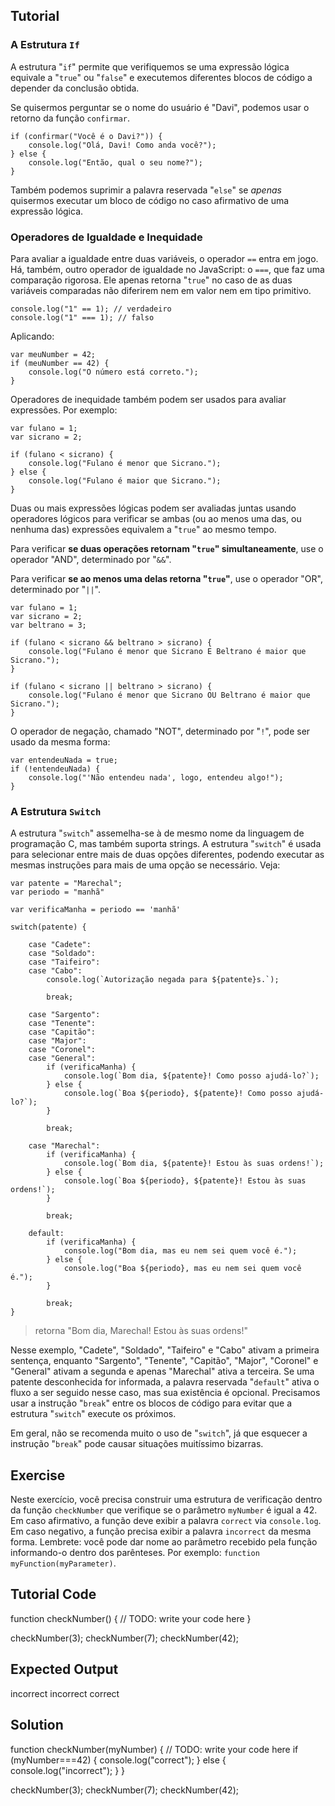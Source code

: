 Tutorial
--------

### A Estrutura `If`

A estrutura "`if`" permite que verifiquemos se uma expressão lógica equivale a "`true`" ou "`false`" e executemos diferentes blocos de código a depender da conclusão obtida.

Se quisermos perguntar se o nome do usuário é "Davi", podemos usar o retorno da função `confirmar`.

    if (confirmar("Você é o Davi?")) {
        console.log("Olá, Davi! Como anda você?");
    } else {
        console.log("Então, qual o seu nome?");
    }

Também podemos suprimir a palavra reservada "`else`" se *apenas* quisermos executar um bloco de código no caso afirmativo de uma expressão lógica.

### Operadores de Igualdade e Inequidade

Para avaliar a igualdade entre duas variáveis, o operador `==` entra em jogo. Há, também, outro operador de igualdade no JavaScript: o `===`, que faz uma comparação rigorosa. Ele apenas retorna "`true`" no caso de as duas variáveis comparadas não diferirem nem em valor nem em tipo primitivo.

    console.log("1" == 1); // verdadeiro
    console.log("1" === 1); // falso

Aplicando:

    var meuNumber = 42;
    if (meuNumber == 42) {
        console.log("O número está correto.");
    }

Operadores de inequidade também podem ser usados para avaliar expressões. Por exemplo:

    var fulano = 1;
    var sicrano = 2;

    if (fulano < sicrano) {
        console.log("Fulano é menor que Sicrano.");
    } else {
        console.log("Fulano é maior que Sicrano.");
    }

Duas ou mais expressões lógicas podem ser avaliadas juntas usando operadores lógicos para verificar se ambas (ou ao menos uma das, ou nenhuma das) expressões equivalem a "`true`" ao mesmo tempo.

Para verificar **se duas operações retornam "`true`" simultaneamente**, use o operador "AND", determinado por "`&&`".

Para verificar **se ao menos uma delas retorna "`true`"**, use o operador "OR", determinado por "`||`".

    var fulano = 1;
    var sicrano = 2;
    var beltrano = 3;

    if (fulano < sicrano && beltrano > sicrano) {
        console.log("Fulano é menor que Sicrano E Beltrano é maior que Sicrano.");
    }

    if (fulano < sicrano || beltrano > sicrano) {
        console.log("Fulano é menor que Sicrano OU Beltrano é maior que Sicrano.");
    }

O operador de negação, chamado "NOT", determinado por "`!`", pode ser usado da mesma forma:

    var entendeuNada = true;
    if (!entendeuNada) {
        console.log("'Não entendeu nada', logo, entendeu algo!");
    }

### A Estrutura `Switch`

A estrutura "`switch`" assemelha-se à de mesmo nome da linguagem de programação C, mas também suporta strings. A estrutura "`switch`" é usada para selecionar entre mais de duas opções diferentes, podendo executar as mesmas instruções para mais de uma opção se necessário. Veja:

    var patente = "Marechal";
    var periodo = "manhã"

    var verificaManha = periodo == 'manhã'
    
    switch(patente) {
        
        case "Cadete":
        case "Soldado":
        case "Taifeiro":
        case "Cabo":
            console.log(`Autorização negada para ${patente}s.`);
            
            break;
        
        case "Sargento":
        case "Tenente":
        case "Capitão":
        case "Major":
        case "Coronel":
        case "General":
            if (verificaManha) {
                console.log(`Bom dia, ${patente}! Como posso ajudá-lo?`);
            } else {
                console.log(`Boa ${periodo}, ${patente}! Como posso ajudá-lo?`);
            }

            break;

        case "Marechal":
            if (verificaManha) {
                console.log(`Bom dia, ${patente}! Estou às suas ordens!`);
            } else {
                console.log(`Boa ${periodo}, ${patente}! Estou às suas ordens!`);
            }

            break;

        default:
            if (verificaManha) {
                console.log("Bom dia, mas eu nem sei quem você é.");
            } else {
                console.log("Boa ${periodo}, mas eu nem sei quem você é.");
            }
            
            break;
    }
>retorna "Bom dia, Marechal! Estou às suas ordens!"

Nesse exemplo, "Cadete", "Soldado", "Taifeiro" e "Cabo" ativam a primeira sentença, enquanto "Sargento", "Tenente", "Capitão", "Major", "Coronel" e "General" ativam a segunda e apenas "Marechal" ativa a terceira. Se uma patente desconhecida for informada, a palavra reservada "`default`" ativa o fluxo a ser seguido nesse caso, mas sua existência é opcional. Precisamos usar a instrução "`break`" entre os blocos de código para evitar que a estrutura "`switch`" execute os próximos.

Em geral, não se recomenda muito o uso de "`switch`", já que esquecer a instrução "`break`" pode causar situações muitíssimo bizarras.

Exercise
--------

Neste exercício, você precisa construir uma estrutura de verificação dentro da função `checkNumber` que verifique se o parâmetro `myNumber` é igual a 42. Em caso afirmativo, a função deve exibir a palavra `correct` via `console.log`. Em caso negativo, a função precisa exibir a palavra `incorrect` da mesma forma. Lembrete: você pode dar nome ao parâmetro recebido pela função informando-o dentro dos parênteses. Por exemplo: `function myFunction(myParameter)`.

Tutorial Code
-------------

function checkNumber() {
    // TODO: write your code here
}

checkNumber(3);
checkNumber(7);
checkNumber(42);

Expected Output
---------------

incorrect
incorrect
correct

Solution
--------

function checkNumber(myNumber) {
    // TODO: write your code here
    if (myNumber===42) {
        console.log("correct");
    } else {
        console.log("incorrect");
    }
}

checkNumber(3);
checkNumber(7);
checkNumber(42);